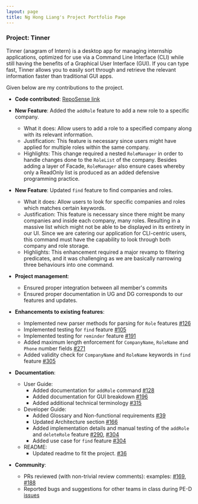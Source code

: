 ```yaml
---
layout: page
title: Ng Hong Liang's Project Portfolio Page
---
```


### Project: Tinner

Tinner (anagram of Intern) is a desktop app for managing internship applications, optimized for use via a Command Line Interface (CLI) while still having the benefits of a Graphical User Interface (GUI). If you can type fast, Tinner allows you to easily sort through and retrieve the relevant information faster than traditional GUI apps.

Given below are my contributions to the project.


* **Code contributed**: [RepoSense link](https://nus-cs2103-ay2122s2.github.io/tp-dashboard/?search=jinnhl&breakdown=true)

* **New Feature**: Added the `addRole` feature to add a new role to a specific company.
  * What it does: Allow users to add a role to a specified company along with its relevant information.
  * Justification: This feature is necessary since users might have applied for multiple roles within the same company.
  * Highlights: This change required a nested `RoleManager` in order to handle changes done to the `RoleList` of the company. Besides adding a layer of Facade, `RoleManager` also ensure cases whereby only a ReadOnly list is produced as an added defensive programming practice.

* **New Feature**: Updated `find` feature to find companies and roles.
  * What it does: Allow users to look for specific companies and roles which matches certain keywords.
  * Justification: This feature is necessary since there might be many companies and inside each company, many roles.
  Resulting in a massive list which might not be able to be displayed in its entirety in our UI. Since we are catering
  our application for CLI-centric users, this command must have the capability to look through both company and role storage.
  * Highlights: This enhancement required a major revamp to filtering predicates, and it was challenging as we are basically narrowing three behaviours into one command.

* **Project management**: 
  * Ensured proper integration between all member's commits
  * Ensured proper documentation in UG and DG corresponds to our features and updates.

* **Enhancements to existing features**:
  * Implemented new parser methods for parsing for `Role` features [\#126](https://github.com/AY2122S2-CS2103T-T17-1/tp/pull/126)
  * Implemented testing for `find` feature [\#105](https://github.com/AY2122S2-CS2103T-T17-1/tp/pull/105)
  * Implemented testing for `reminder` feature [\#191](https://github.com/AY2122S2-CS2103T-T17-1/tp/pull/191)
  * Added maximum length enforcement for `CompanyName`, `RoleName` and `Phone` number fields [\#271](https://github.com/AY2122S2-CS2103T-T17-1/tp/pull/271)
  * Added validity check for `CompanyName` and `RoleName` keywords in `find` feature [\#305](https://github.com/AY2122S2-CS2103T-T17-1/tp/pull/305)


* **Documentation**:
  * User Guide:
    * Added documentation for `addRole` command [\#128](https://github.com/AY2122S2-CS2103T-T17-1/tp/pull/128)
    * Added documentation for GUI breakdown [\#196](https://github.com/AY2122S2-CS2103T-T17-1/tp/pull/196)
    * Added additional technical terminology [\#315](https://github.com/AY2122S2-CS2103T-T17-1/tp/pull/315)
  * Developer Guide:
    * Added Glossary and Non-functional requirements [\#39](https://github.com/AY2122S2-CS2103T-T17-1/tp/pull/39)
    * Updated Architecture section [\#166](https://github.com/AY2122S2-CS2103T-T17-1/tp/pull/166)
    * Added implementation details and manual testing of the `addRole` and `deleteRole` feature [\#290](https://github.com/AY2122S2-CS2103T-T17-1/tp/pull/290), [\#304](https://github.com/AY2122S2-CS2103T-T17-1/tp/pull/304)
    * Added use case for `find` feature [\#304](https://github.com/AY2122S2-CS2103T-T17-1/tp/pull/304)
  * README:
    * Updated readme to fit the project. [\#36](https://github.com/AY2122S2-CS2103T-T17-1/tp/pull/36)


* **Community**: 
  * PRs reviewed (with non-trivial review comments): examples: [\#169](https://github.com/AY2122S2-CS2103T-T17-1/tp/pull/169#discussion_r835857964), [\#188](https://github.com/AY2122S2-CS2103T-T17-1/tp/pull/188#discussion_r839067096)
  * Reported bugs and suggestions for other teams in class during PE-D [issues](https://github.com/jinnhl/ped/issues)
